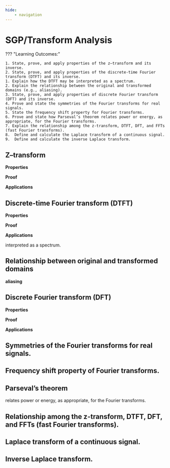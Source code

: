 ```yaml
---
hide:
    - navigation
---
```

# SGP/Transform Analysis

??? "Learning Outcomes:"

    1. State, prove, and apply properties of the z–transform and its inverse.
    2. State, prove, and apply properties of the discrete-time Fourier transform (DTFT) and its inverse.
    1. Explain how the DTFT may be interpreted as a spectrum.
    2. Explain the relationship between the original and transformed domains (e.g., aliasing).
    3. State, prove, and apply properties of discrete Fourier transform (DFT) and its inverse.
    4. Prove and state the symmetries of the Fourier transforms for real signals.
    5. State the frequency shift property for Fourier transforms.
    6. Prove and state how Parseval’s theorem relates power or energy, as appropriate, for the Fourier transforms.
    7. Explain the relationship among the z-transform, DTFT, DFT, and FFTs (fast Fourier transforms).
    8.  Define and calculate the Laplace transform of a continuous signal.
    9.  Define and calculate the inverse Laplace transform.

## Z–transform

**Properties**

**Proof**

**Applications**


## Discrete-time Fourier transform (DTFT)

**Properties**

**Proof**

**Applications**

interpreted as a spectrum.

## Relationship between original and transformed domains 

**aliasing**

## Discrete Fourier transform (DFT)

**Properties**

**Proof**

**Applications**

## Symmetries of the Fourier transforms for real signals.

## Frequency shift property of Fourier transforms.

## Parseval’s theorem 

relates power or energy, as appropriate, for the Fourier transforms.

## Relationship among the z-transform, DTFT, DFT, and FFTs (fast Fourier transforms).

## Laplace transform of a continuous signal.

## Inverse Laplace transform.